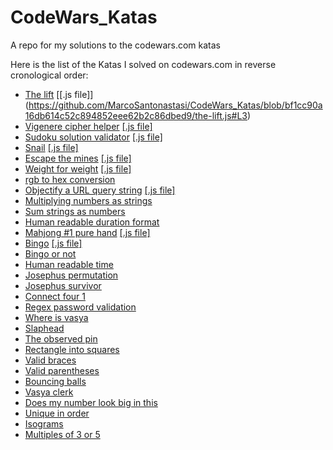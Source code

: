 # CodeWars_Katas
A repo for my solutions to the codewars.com katas

Here is the list of the Katas I solved on codewars.com in reverse cronological order:

- [The lift](https://www.codewars.com/kata/the-lift/train/javascript) [[.js file]] (https://github.com/MarcoSantonastasi/CodeWars_Katas/blob/bf1cc90a16db614c52c894852eee62b2c86dbed9/the-lift.js#L3)
- [Vigenere cipher helper](https://www.codewars.com/kata/vigenere-cipher-helper/train/javascript) [[.js file]](https://github.com/MarcoSantonastasi/CodeWars_Katas/blob/d8aa651ee301497f1ec25e91945d73b8f80cb80a/vigenere-cipher-helper.js#L3)
- [Sudoku solution validator](https://www.codewars.com/kata/sudoku-solution-validator/train/javascript) [[.js file]](https://github.com/MarcoSantonastasi/CodeWars_Katas/blob/baa66e2f45c6b95c2ca38e7d84c56ae348e2e95c/sudoku-solution-validator.js#L3)
- [Snail](https://www.codewars.com/kata/snail/train/javascript) [[.js file]](https://github.com/MarcoSantonastasi/CodeWars_Katas/blob/25babea8585de2c5d933a972efa0c1476044cddc/snail.js#L3)
- [Escape the mines](https://www.codewars.com/kata/escape-the-mines/train/javascript) [[.js file]](https://github.com/MarcoSantonastasi/CodeWars_Katas/blob/28b1b2829d9f1c675a1de6c1eb251a3055a4d6d8/escape-the-mines.js#L3)
- [Weight for weight](https://www.codewars.com/kata/weight-for-weight/train/javascript) [[.js file]](https://github.com/MarcoSantonastasi/CodeWars_Katas/blob/c3bd8c51ad4492919a2aeda96f02970332586815/weight-for-weight.js#L3)
- [rgb to hex conversion](https://www.codewars.com/kata/rgb-to-hex-conversion/train/javascript)
- [Objectify a URL query string](https://www.codewars.com/kata/objectify-a-url-query-string/train/javascript) [[.js file]](https://github.com/MarcoSantonastasi/CodeWars_Katas/blob/1190e0a4639d9dd1bd4e35c32393d5045656d9c0/objectify-a-url-query-string.js#L3)
- [Multiplying numbers as strings](https://www.codewars.com/kata/multiplying-numbers-as-strings/train/javascript)
- [Sum strings as numbers](https://www.codewars.com/kata/sum-strings-as-numbers/train/javascript)
- [Human readable duration format](https://www.codewars.com/kata/human-readable-duration-format/train/javascript)
- [Mahjong #1 pure hand](https://www.codewars.com/kata/mahjong-number-1-pure-hand/train/javascript) [[.js file]](https://github.com/MarcoSantonastasi/CodeWars_Katas/blob/7ec6d3529985c13809717b5e7e24694360af331b/mahjong-number-1-pure-hand.js#L3)
- [Bingo](https://www.codewars.com/kata/bingo/train/javascript) [[.js file]](https://github.com/MarcoSantonastasi/CodeWars_Katas/blob/c86b977d870ed1a538aa199ed54ebf17452f51c0/bingo.js#L3)
- [Bingo or not](https://www.codewars.com/kata/bingo-or-not/train/javascript)
- [Human readable time](https://www.codewars.com/kata/human-readable-time/train/javascript)
- [Josephus permutation](https://www.codewars.com/kata/josephus-permutation/train/javascript)
- [Josephus survivor](https://www.codewars.com/kata/josephus-survivor/train/javascript)
- [Connect four 1](https://www.codewars.com/kata/connect-four-1/train/javascript)
- [Regex password validation](https://www.codewars.com/kata/regex-password-validation/train/javascript)
- [Where is vasya](https://www.codewars.com/kata/where-is-vasya/train/javascript)
- [Slaphead](https://www.codewars.com/kata/slaphead/train/javascript)
- [The observed pin](https://www.codewars.com/kata/the-observed-pin/train/javascript)
- [Rectangle into squares](https://www.codewars.com/kata/rectangle-into-squares/train/javascript)
- [Valid braces](https://www.codewars.com/kata/valid-braces/train/javascript)
- [Valid parentheses](https://www.codewars.com/kata/valid-parentheses/train/javascript)
- [Bouncing balls](https://www.codewars.com/kata/bouncing-balls/train/javascript)
- [Vasya clerk](https://www.codewars.com/kata/vasya-clerk/train/javascript)
- [Does my number look big in this](https://www.codewars.com/kata/does-my-number-look-big-in-this/train/javascript)
- [Unique in order](https://www.codewars.com/kata/unique-in-order/train/javascript)
- [Isograms](https://www.codewars.com/kata/isograms/train/javascript)
- [Multiples of 3 or 5](https://www.codewars.com/kata/multiples-of-3-or-5/train/javascript)
